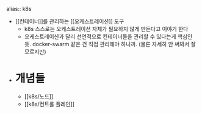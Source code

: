 alias:: k8s

- [[컨테이너]]를 관리하는 [[오케스트레이션]] 도구
	- k8s 스스로는 오케스트레이션 자체가 필요하지 않게 만든다고 이야기 한다
	- 오케스트레이션과 달리 선언적으로 컨테이너들을 관리할 수 있다는게 핵심인 듯. docker-swarm 같은 건 직접 관리해야 하니까. (물론 자세히 안 써봐서 잘 모르지만)
- # 개념들
	- [[k8s/노드]]
	- [[k8s/컨트롤 플레인]]